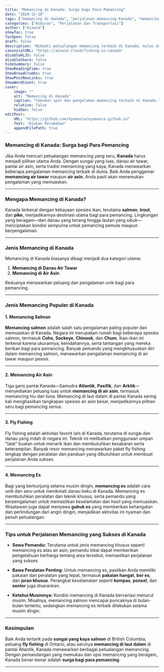 ```yaml
---
title: "Memancing di Kanada: Surga bagi Para Pemancing"
date: "2024-12-18"
tags: ["memancing di Kanada", "perjalanan memancing Kanada", "memancing salmon", "fly fishing", "memancing es"]
categories: ["Hiburan", "Perjalanan dan Transportasi"]
author: ["Aixwim"]
showToc: true
TocOpen: false
draft: false
description: "Nikmati petualangan memancing terbaik di Kanada, mulai dari danau air tawar hingga pantai air asin, dengan perjalanan memancing dan pemandu terbaik."
canonicalURL: "https://aixwim.cloud/fishing-in-canada"
disableHLJS: false
disableShare: false
hideSummary: false
ShowReadingTime: true
ShowBreadCrumbs: true
ShowPostNavLinks: true
ShowWordCount: true
cover:
    image: ""
    alt: "Memancing di Kanada"
    caption: "Temukan spot dan pengalaman memancing terbaik di Kanada."
    relative: false
    hidden: false
editPost:
    URL: "https://github.com/Xyomania/xyomania.github.io"
    Text: "Ajukan Perubahan"
    appendFilePath: true
---
```


### Memancing di Kanada: Surga bagi Para Pemancing

Jika Anda mencari petualangan memancing yang seru, **Kanada** harus menjadi pilihan utama Anda. Dengan sungai yang luas, danau air tawar, pantai air asin, serta tradisi memancing yang kaya, Kanada menawarkan beberapa pengalaman memancing terbaik di dunia. Baik Anda penggemar **memancing air tawar** maupun **air asin**, Anda pasti akan menemukan pengalaman yang memuaskan. 

---

### Mengapa Memancing di Kanada?

Kanada terkenal dengan kekayaan spesies ikan, terutama **salmon**, **trout**, dan **pike**, menjadikannya destinasi utama bagi para pemancing. Lingkungan yang beragam—dari danau yang tenang hingga lautan yang sibuk—menciptakan kondisi sempurna untuk pemancing pemula maupun berpengalaman.

---

### Jenis Memancing di Kanada

Memancing di Kanada biasanya dibagi menjadi dua kategori utama:

1. **Memancing di Danau Air Tawar**  
2. **Memancing di Air Asin**

Keduanya menawarkan peluang dan pengalaman unik bagi para pemancing.

---

### Jenis Memancing Populer di Kanada

#### 1. **Memancing Salmon**

**Memancing salmon** adalah salah satu pengalaman paling populer dan memuaskan di Kanada. Negara ini merupakan rumah bagi beberapa spesies salmon, termasuk **Coho**, **Sockeye**, **Chinook**, dan **Chum**. Ikan-ikan ini terkenal karena ukurannya, keindahannya, serta tantangan yang mereka berikan bagi para pemancing. Banyak pemandu yang mengkhususkan diri dalam memancing salmon, menawarkan pengalaman memancing di air tawar maupun pesisir.

---

#### 2. **Memancing Air Asin**

Tiga garis pantai Kanada—Samudra **Atlantik**, **Pasifik**, dan **Arktik**—menyediakan peluang luas untuk **memancing di air asin**, termasuk memancing hiu dan tuna. Memancing di laut dalam di pantai Kanada sering kali menghasilkan tangkapan spesies air asin besar, menjadikannya pilihan seru bagi pemancing serius.

---

#### 3. **Fly Fishing**

Fly fishing adalah aktivitas favorit lain di Kanada, terutama di sungai dan danau yang indah di negara ini. Teknik ini melibatkan penggunaan umpan "lalat" buatan untuk menarik ikan dan membutuhkan kesabaran serta keterampilan. Banyak resor memancing menawarkan paket fly fishing lengkap dengan peralatan dan panduan yang dibutuhkan untuk membuat perjalanan Anda sukses.

---

#### 4. **Memancing Es**

Bagi yang berkunjung selama musim dingin, **memancing es** adalah cara unik dan seru untuk menikmati danau beku di Kanada. Memancing es membutuhkan peralatan dan teknik khusus, serta pemandu yang berpengalaman untuk memastikan keselamatan dan hasil yang memuaskan. Wisatawan juga dapat menyewa **gubuk es** yang memberikan kehangatan dan perlindungan dari angin dingin, menjadikan aktivitas ini nyaman dan penuh petualangan.

---

### Tips untuk Perjalanan Memancing yang Sukses di Kanada

- **Sewa Pemandu:** Terutama untuk jenis memancing khusus seperti memancing es atau air asin, pemandu lokal dapat memberikan pengetahuan berharga tentang area tersebut, memastikan perjalanan yang sukses.
  
- **Bawa Peralatan Penting:** Untuk memancing es, pastikan Anda memiliki pakaian dan peralatan yang tepat, termasuk **pakaian hangat**, **bor es**, dan **joran khusus**. Perangkat keselamatan seperti **kompas**, **ponsel**, dan **senter** juga disarankan.

- **Ketahui Musimnya:** Kondisi memancing di Kanada bervariasi menurut musim. Misalnya, memancing salmon mencapai puncaknya di bulan-bulan tertentu, sedangkan memancing es terbaik dilakukan selama musim dingin.

---

### Kesimpulan

Baik Anda tertarik pada **sungai yang kaya salmon** di British Columbia, peluang **fly fishing** di Ontario, atau serunya **memancing di laut dalam** di pantai Atlantik, Kanada menawarkan berbagai petualangan memancing. Dengan pemandangan yang memukau dan opsi memancing yang beragam, Kanada benar-benar adalah **surga bagi para pemancing**.

---
